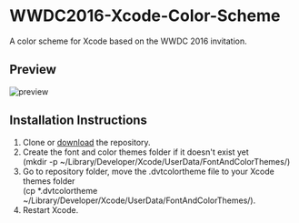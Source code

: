 # WWDC2016-Xcode-Color-Scheme
A color scheme for Xcode based on the WWDC 2016 invitation.

## Preview

![preview](preview.png)

## Installation Instructions

1. Clone or [download](https://github.com/kimorq/WWDC2016-Xcode-Color-Scheme/archive/master.zip) the repository.
2. Create the font and color themes folder if it doesn't exist yet <br />
   (mkdir -p ~/Library/Developer/Xcode/UserData/FontAndColorThemes/)
3. Go to repository folder, move the .dvtcolortheme file to your Xcode themes folder <br />
   (cp *.dvtcolortheme ~/Library/Developer/Xcode/UserData/FontAndColorThemes/).
3. Restart Xcode.

